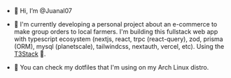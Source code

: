 - 👋 Hi, I’m @Juanal07

- 🌱 I'm currently developing a personal project about an e-commerce to make group orders to local farmers. I'm building this fullstack web app with typescript ecosystem (nextjs, react, trpc (react-query), zod, prisma (ORM), mysql (planetscale), tailwindcss, nextauth, vercel, etc). Using the [T3Stack](https://create.t3.gg/) 🙌. 

- 👀 You can check my dotfiles that I'm using on my Arch Linux distro.

<!---
Juanal07/Juanal07 is a ✨ special ✨ repository because its `README.md` (this file) appears on your GitHub profile.
You can click the Preview link to take a look at your changes.
--->
